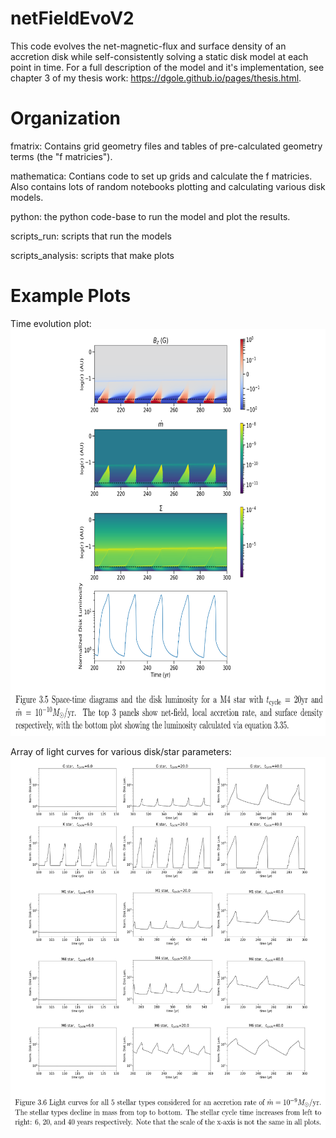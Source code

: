 # netFieldEvoV2

This code evolves the net-magnetic-flux and surface density of an accretion disk while self-consistently solving a static disk model at each point in time.  For a full description of the model and it's implementation, see chapter 3 of my thesis work: https://dgole.github.io/pages/thesis.html.   

# Organization
fmatrix: Contains grid geometry files and tables of pre-calculated geometry terms (the "f matricies").  

mathematica: Contians code to set up grids and calculate the f matricies.  Also contains lots of random notebooks plotting and calculating various disk models.  

python: the python code-base to run the model and plot the results.  

scripts_run: scripts that run the models  

scripts_analysis: scripts that make plots  

# Example Plots
Time evolution plot:  
<img src="./demo_spaceTime.png" width="578" height="651" />  

Array of light curves for various disk/star parameters:  
<img src="./demo_lightCurves.png" width="560" height="597" />  
